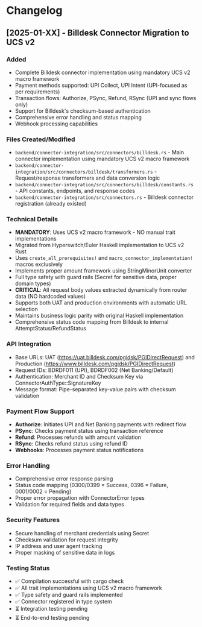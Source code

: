 # Changelog

## [2025-01-XX] - Billdesk Connector Migration to UCS v2

### Added
- Complete Billdesk connector implementation using mandatory UCS v2 macro framework
- Payment methods supported: UPI Collect, UPI Intent (UPI-focused as per requirements)
- Transaction flows: Authorize, PSync, Refund, RSync (UPI and sync flows only)
- Support for Billdesk's checksum-based authentication
- Comprehensive error handling and status mapping
- Webhook processing capabilities

### Files Created/Modified
- `backend/connector-integration/src/connectors/billdesk.rs` - Main connector implementation using mandatory UCS v2 macro framework
- `backend/connector-integration/src/connectors/billdesk/transformers.rs` - Request/response transformers and data conversion logic
- `backend/connector-integration/src/connectors/billdesk/constants.rs` - API constants, endpoints, and response codes
- `backend/connector-integration/src/connectors.rs` - Billdesk connector registration (already existed)

### Technical Details
- **MANDATORY**: Uses UCS v2 macro framework - NO manual trait implementations
- Migrated from Hyperswitch/Euler Haskell implementation to UCS v2 Rust
- Uses `create_all_prerequisites!` and `macro_connector_implementation!` macros exclusively
- Implements proper amount framework using StringMinorUnit converter
- Full type safety with guard rails (Secret<String> for sensitive data, proper domain types)
- **CRITICAL**: All request body values extracted dynamically from router data (NO hardcoded values)
- Supports both UAT and production environments with automatic URL selection
- Maintains business logic parity with original Haskell implementation
- Comprehensive status code mapping from Billdesk to internal AttemptStatus/RefundStatus

### API Integration
- Base URLs: UAT (https://uat.billdesk.com/pgidsk/PGIDirectRequest) and Production (https://www.billdesk.com/pgidsk/PGIDirectRequest)
- Request IDs: BDRDF011 (UPI), BDRDF002 (Net Banking/Default)
- Authentication: Merchant ID and Checksum Key via ConnectorAuthType::SignatureKey
- Message format: Pipe-separated key-value pairs with checksum validation

### Payment Flow Support
- **Authorize**: Initiates UPI and Net Banking payments with redirect flow
- **PSync**: Checks payment status using transaction reference
- **Refund**: Processes refunds with amount validation
- **RSync**: Checks refund status using refund ID
- **Webhooks**: Processes payment status notifications

### Error Handling
- Comprehensive error response parsing
- Status code mapping (0300/0399 = Success, 0396 = Failure, 0001/0002 = Pending)
- Proper error propagation with ConnectorError types
- Validation for required fields and data types

### Security Features
- Secure handling of merchant credentials using Secret<String>
- Checksum validation for request integrity
- IP address and user agent tracking
- Proper masking of sensitive data in logs

### Testing Status
- ✅ Compilation successful with cargo check
- ✅ All trait implementations using UCS v2 macro framework
- ✅ Type safety and guard rails implemented
- ✅ Connector registered in type system
- ⏳ Integration testing pending
- ⏳ End-to-end testing pending